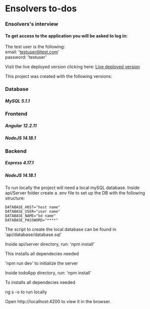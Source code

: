 # Ensolvers to-dos
### Ensolvers's interview

#### To get access to the application you will be asked to log in:
The test user is the following:  
email: 'testuser@test.com'  
password: 'testuser'

Visit the live deployed version clicking here: [Live deployed version](https://facundo-falcioni-ensolvers.herokuapp.com/)

This project was created with the following versions:

### Database
##### MySQL 5.1.1

### Frontend
##### Angular 12.2.11
##### NodeJS 14.18.1

### Backend
##### Express 4.17.1
##### NodeJS 14.18.1

To run locally the project will need a local mySQL database. Inside api/Server folder create a .env file to set up the DB with the following structure:

```
DATABASE_HOST="host name"  
DATABASE_USER="user name"  
DATABASE_NAME="bd name"  
DATABASE_PASSWORD="****"
```

The script to create the local database can be found in 'api/database/database.sql'  

Inside api/server directory, run:
'npm install'

This installs all dependecies needed

'npm run dev' to initialize the server

Inside todoApp directory, run:
'npm install'

To installs all dependecies needed

ng s -o to run locally

Open http://localhost:4200 to view it in the browser.
